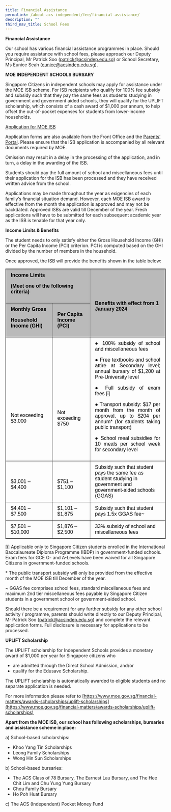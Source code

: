 ```yaml
---
title: Financial Assistance
permalink: /about-acs-independent/fee/financial-assistance/
description: ""
third_nav_title: School Fees
---
```

**Financial Assistance**

Our school has various financial assistance programmes in place. Should you require assistance with school fees, please approach our Deputy Principal, Mr Patrick Soo (patrick@acsindep.edu.sg) or School Secretary, Ms Eunice Seah (eunice@acsindep.edu.sg).

**MOE INDEPENDENT SCHOOLS BURSARY**

Singapore Citizens in independent schools may apply for assistance under the MOE ISB scheme. For ISB recipients who qualify for 100% fee subsidy and subsidy such that they pay the same fees as students studying in government and government aided schools, they will qualify for the UPLIFT scholarship, which consists of a cash award of $1,000 per annum, to help offset the out-of-pocket expenses for students from lower-income households.

<a href="/files/About%20ACS(I)/MOE ISB Application Form AY2024_Oct 2023.pdf" target="_blank">Application for MOE ISB</a>

Application forms are also available from the Front Office and the [Parents’ Portal](https://lms.acsindep.edu.sg/ACSIndep/login.aspx?type=parents). Please ensure that the ISB application is accompanied by all relevant documents required by MOE.

Omission may result in a delay in the processing of the application, and in turn, a delay in the awarding of the ISB.

Students should pay the full amount of school and miscellaneous fees until their application for the ISB has been processed and they have received written advice from the school.

Applications may be made throughout the year as exigencies of each family’s financial situation demand.  However, each MOE ISB award is effective from the month the application is approved and may not  be backdated. Approved ISBs are valid till December of the year. Fresh applications will have to be submitted for each subsequent academic year as the ISB is tenable for that year only.

**Income Limits & Benefits**

The student needs to only satisfy either the Gross Household Income (GHI) or the Per Capita Income (PCI) criterion. PCI is computed based on the GHI divided by the number of members in the household.

Once approved, the ISB will provide the benefits shown in the table below:

<table border="1" width="100%" style="box-sizing: border-box; border-collapse: collapse; min-width: 500px; color: rgb(0, 0, 0); font-family: Arial, sans-serif; font-size: 16px; font-style: normal; font-variant-ligatures: normal; font-variant-caps: normal; font-weight: 400; letter-spacing: normal; orphans: 2; text-align: start; text-transform: none; white-space: normal; widows: 2; word-spacing: 0px; -webkit-text-stroke-width: 0px; text-decoration-thickness: initial; text-decoration-style: initial; text-decoration-color: initial;"><tbody style="box-sizing: border-box; margin-top: 0px;"><tr style="box-sizing: border-box; margin-top: 0px;"><td colspan="2" width="312" style="box-sizing: border-box; border-collapse: collapse; padding: 10px 15px; line-height: 18px; margin-top: 0px; background-color: rgb(186, 186, 186);"><strong style="box-sizing: border-box; font-weight: bolder; margin-top: 0px;">Income Limits</strong><p style="box-sizing: border-box;"></p><p style="box-sizing: border-box;"><strong style="box-sizing: border-box; font-weight: bolder; margin-top: 0px;">(Meet one of the following criteria)</strong></p></td><td rowspan="2" width="340" style="box-sizing: border-box; border-collapse: collapse; padding: 10px 15px; line-height: 18px; background-color: rgb(186, 186, 186);"><strong style="box-sizing: border-box; font-weight: bolder; margin-top: 0px;">&nbsp;</strong><p style="box-sizing: border-box;"></p><p style="box-sizing: border-box;"><strong style="box-sizing: border-box; font-weight: bolder; margin-top: 0px;">Benefits with effect from 1 January 2024</strong></p></td></tr><tr style="box-sizing: border-box;"><td width="179" style="box-sizing: border-box; border-collapse: collapse; padding: 10px 15px; line-height: 18px; margin-top: 0px; background-color: rgb(186, 186, 186);"><strong style="box-sizing: border-box; font-weight: bolder; margin-top: 0px;">Monthly Gross</strong><p style="box-sizing: border-box;"></p><p style="box-sizing: border-box;"><strong style="box-sizing: border-box; font-weight: bolder; margin-top: 0px;">Household Income (GHI)</strong></p></td><td width="132" style="box-sizing: border-box; border-collapse: collapse; padding: 10px 15px; line-height: 18px; background-color: rgb(186, 186, 186);"><strong style="box-sizing: border-box; font-weight: bolder; margin-top: 0px;">Per Capita Income (PCI)</strong></td></tr><tr style="box-sizing: border-box;"><td width="179" style="box-sizing: border-box; border-collapse: collapse; padding: 10px 15px; line-height: 18px; margin-top: 0px;">&nbsp;<p style="box-sizing: border-box; margin-top: 0px;"></p><p style="box-sizing: border-box;">&nbsp;</p><p style="box-sizing: border-box;">&nbsp;</p><p style="box-sizing: border-box;">&nbsp;</p><p style="box-sizing: border-box;">Not exceeding $3,000</p></td><td width="132" style="box-sizing: border-box; border-collapse: collapse; padding: 10px 15px; line-height: 18px;">&nbsp;<p style="box-sizing: border-box; margin-top: 0px;"></p><p style="box-sizing: border-box;">&nbsp;</p><p style="box-sizing: border-box;">&nbsp;</p><p style="box-sizing: border-box;">&nbsp;</p><p style="box-sizing: border-box;">Not exceeding $750</p></td><td width="340" style="box-sizing: border-box; border-collapse: collapse; padding: 10px 15px; line-height: 18px;"><p style="box-sizing: border-box; margin-top: 0px; text-align: justify;">● 100% subsidy of school and miscellaneous fees</p><p style="box-sizing: border-box; text-align: justify;">● Free textbooks and school attire at Secondary level; annual bursary of $1,200 at Pre-University level</p><p style="box-sizing: border-box; text-align: justify;">● Full subsidy of exam fees<span>&nbsp;</span><a name="_ednref1" style="box-sizing: border-box; background-color: transparent; font-size: 1em; font-family: Arial, sans-serif !important; text-decoration: none; margin-top: 0px;"></a><a href="https://www.acsindep.moe.edu.sg/about-acs-independent/fee/financial-assistance/#_edn1" style="box-sizing: border-box; background-color: transparent; font-size: 1em; font-family: Arial, sans-serif !important; text-decoration: none;">[i]</a></p><p style="box-sizing: border-box; text-align: justify;">● Transport subsidy: $17 per month from the month of approval, up to $204 per annum* (for students taking public transport)</p><p style="box-sizing: border-box; text-align: justify;">● School meal subsidies for 10 meals per school week for secondary level</p></td></tr><tr style="box-sizing: border-box;"><td width="179" style="box-sizing: border-box; border-collapse: collapse; padding: 10px 15px; line-height: 18px; margin-top: 0px;">&nbsp;<p style="box-sizing: border-box; margin-top: 0px;"></p><p style="box-sizing: border-box;">$3,001 – $4,400</p></td><td width="132" style="box-sizing: border-box; border-collapse: collapse; padding: 10px 15px; line-height: 18px;">&nbsp;<p style="box-sizing: border-box; margin-top: 0px;"></p><p style="box-sizing: border-box;">$751 – $1,100</p></td><td width="340" style="box-sizing: border-box; border-collapse: collapse; padding: 10px 15px; line-height: 18px;">Subsidy such that student pays the same fee as student studying in government and government-aided schools (GGAS)</td></tr><tr style="box-sizing: border-box;"><td width="179" style="box-sizing: border-box; border-collapse: collapse; padding: 10px 15px; line-height: 18px; margin-top: 0px;">$4,401 – $7,500</td><td width="132" style="box-sizing: border-box; border-collapse: collapse; padding: 10px 15px; line-height: 18px;">$1,101 – $1,875</td><td width="340" style="box-sizing: border-box; border-collapse: collapse; padding: 10px 15px; line-height: 18px;">Subsidy such that student pays 1.5x GGAS fee~</td></tr><tr style="box-sizing: border-box;"><td width="179" style="box-sizing: border-box; border-collapse: collapse; padding: 10px 15px; line-height: 18px; margin-top: 0px;">$7,501 – $10,000</td><td width="132" style="box-sizing: border-box; border-collapse: collapse; padding: 10px 15px; line-height: 18px;">$1,876 – $2,500</td><td width="340" style="box-sizing: border-box; border-collapse: collapse; padding: 10px 15px; line-height: 18px;">33% subsidy of school and miscellaneous fees</td></tr></tbody></table>

[\[i\]](https://www.acsindep.moe.edu.sg/about-acs-independent/fee/financial-assistance/#_ednref1) Applicable only to Singapore Citizen students enrolled in the International Baccalaureate Diploma Programme (IBDP) in government-funded schools. Exam fees for GCE O- and A-Levels have been waived for all Singapore Citizens in government-funded schools.

\* The public transport subsidy will only be provided from the effective month of the MOE ISB till December of the year.

~ GGAS fee comprises school fees, standard miscellaneous fees and maximum 2nd tier miscellaneous fees payable by Singapore Citizen students in a government school or government-aided school.

Should there be a requirement for any further subsidy for any other school activity / programme, parents should write directly to our Deputy Principal, Mr Patrick Soo ([patrick@acsindep.edu.sg](mailto:patrick@acsindep.edu.sg)) and complete the relevant application forms. Full disclosure is necessary for applications to be processed.

**UPLIFT Scholarship**

The UPLIFT scholarship for Independent Schools provides a monetary award of $1,000 per year for Singapore citizens who

*   are admitted through the Direct School Admission, and/or
*   qualify for the Edusave Scholarship.


The UPLIFT scholarship is automatically awarded to eligible students and no separate application is needed. 

For more information please refer to [https://www.moe.gov.sg/financial-matters/awards-scholarships/uplift-scholarships](https://www.moe.gov.sg/financial-matters/awards-scholarships/uplift-scholarships)

**Apart from the MOE ISB, our school has following scholarships, bursaries and assistance scheme in place:** 

a) School-based scholarships:

*   Khoo Yang Tin Scholarships
*   Leong Family Scholarships
*   Wong Hin Sun Scholarships

b) School-based bursaries:

*   The ACS Class of 78 Bursary, The Earnest Lau Bursary, and The Hee Chit Lim and Chu Yung Yung Bursary
*   Chou Family Bursary
*   Ho Poh Huat Bursary

c) The ACS (Independent) Pocket Money Fund
